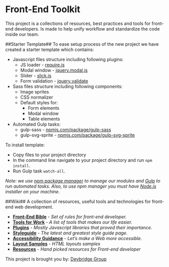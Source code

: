 # **Front-End Toolkit** #
This project is a collections of resources, best practices and tools for front-end developers. Is made to help unify workflow and standardize the code inside our team.

##Starter Template##
To ease setup process of the new project we have created a starter template which contains:

* Javascript files structure including following plugins:
    * JS loader - [require.js](http://requirejs.org/)
    * Modal window - [jquery.modal.js](https://www.devbridge.com/sourcery/components/jquery-modal/)
    * Slider - [slick.js](http://kenwheeler.github.io/slick/)
    * Form validation - [jquery.validate](http://jqueryvalidation.org/)
* Sass files structure including following components:
    * Image sprites
    * CSS normalizer
    * Default styles for:
        * Form elements
        * Modal window
        * Table elements
* Automated Gulp tasks:
    * gulp-sass - [npmjs.com/package/gulp-sass](https://www.npmjs.com/package/gulp-sass)
    * gulp-svg-sprite - [npmjs.com/package/gulp-svg-sprite](https://www.npmjs.com/package/gulp-svg-sprite)


To install template:

* Copy files to your project directory
* In the command line navigate to your project directory and run `npm install`.
* Run Gulp task `watch-all`.

_Note: we use [npm package manager](https://www.npmjs.com/) to manage our modules and [Gulp](http://gulpjs.com/) to run automated tasks. Also, to use npm manager you must have [Node.js](https://nodejs.org/) installer on your machine._

##Wiki##
A collection of resources, useful tools and technologies for front-end web development.

* **[Front-End Bible](https://github.com/devbridge/Front-End-Toolkit/wiki/Front-End-Bible)** - _Set of rules for front-end developer._
* **[Tools for Work](https://github.com/devbridge/Front-End-Toolkit/wiki/Tools-For-Work)** - _A list of tools that makes our life easier._
* **[Plugins](https://github.com/devbridge/Front-End-Toolkit/wiki/Plugins)** - _Mostly Javascript libraries that proved their importance._
* **[Styleguide](https://github.com/devbridge/Styleguide)** - _The latest and greatest style guide page._
* **[Accessibility Guidance](https://github.com/devbridge/Front-End-Toolkit/wiki/Accessibility-guidance)** - _Let’s make a Web more accessible._
* **[Layout Samples](https://github.com/devbridge/Front-End-Toolkit/wiki/Layout-samples)** - _HTML layouts samples_
* **[Resources](https://github.com/devbridge/Front-End-Toolkit/wiki/Front-end-resources-list)** - _Hand picked resources for Front-end developer_


This project is brought you by: [Devbridge Group](https://www.devbridge.com/) 
